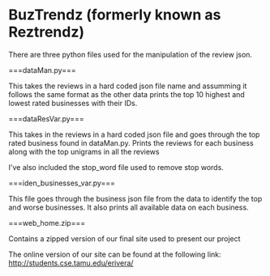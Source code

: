 BuzTrendz (formerly known as Reztrendz)
=========

There are three python files used for the manipulation of the review json.

===dataMan.py===

This takes the reviews in a hard coded json file name and assumming it follows the same format as the other data prints the top 10 highest and lowest rated businesses with their IDs.

===dataResVar.py===

This takes in the reviews in a hard coded json file and goes through the top rated business found in dataMan.py. Prints the reviews for each business along with the top unigrams in all the reviews

I've also included the stop_word file used to remove stop words.

===iden_businesses_var.py===

This file goes through the business json file from the data to identify the top and worse businesses. It also prints all available data on each business. 

===web_home.zip===

Contains a zipped version of our final site used to present our project 

The online version of our site can be found at the following link: http://students.cse.tamu.edu/erivera/
